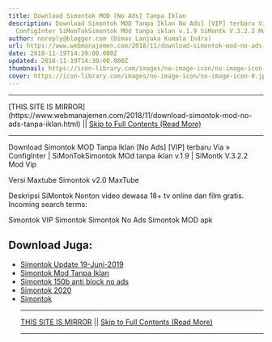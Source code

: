 ```yaml
---
title: Download Simontok MOD [No Ads] Tanpa Iklan
description: Download Simontok MOD Tanpa Iklan No Ads] [VIP] terbaru Via
  ConfigInter SiMonTokSimontok MOd tanpa iklan v.1.9 SiMontk V.3.2.2 Mod
author: noreply@blogger.com (Dimas Lanjaka Kumala Indra)
url: https://www.webmanajemen.com/2018/11/download-simontok-mod-no-ads-tanpa-iklan.html
date: 2018-11-19T14:39:00.000Z
updated: 2018-11-19T14:39:00.000Z
thumbnail: https://icon-library.com/images/no-image-icon/no-image-icon-0.jpg
cover: https://icon-library.com/images/no-image-icon/no-image-icon-0.jpg
---
```


<hr/> [THIS SITE IS MIRROR](https://www.webmanajemen.com/2018/11/download-simontok-mod-no-ads-tanpa-iklan.html) || <a href="https://www.webmanajemen.com/2018/11/download-simontok-mod-no-ads-tanpa-iklan.html" rel="follow" class="button" id="read-more">Skip to Full Contents (Read More)</a> <hr/> Download Simontok MOD Tanpa Iklan [No Ads] [VIP] terbaru Via » ConfigInter | SiMonTokSimontok MOd tanpa iklan v.1.9 | SiMontk V.3.2.2 Mod Vip

Versi Maxtube
Simontok v2.0 MaxTube

Deskripsi SiMontok
Nonton video dewasa 18+ tv online dan film gratis. 
Incoming search terms:

Simontok
VIP Simontok
Simontok No Ads
Simontok MOD apk


## Download Juga:
- [Simontok Update 19-Juni-2019](/2019/06/simontok-update-terbaru-19-juni-2019.md)
- [Simontok Mod Tanpa Iklan](/2018/11/download-simontok-mod-no-ads-tanpa-iklan.md)
- [Simontok 150b anti block no ads](/2019/07/si-montok-150b-anti-block-no-ads.md)
- [Simontok 2020](https://sfile.mobi/1wLSds1DBW3)
- [Simontok](https://sfile.mobi/7vXO7p3V6MG) <hr/> [THIS SITE IS MIRROR](https://www.webmanajemen.com/2018/11/download-simontok-mod-no-ads-tanpa-iklan.html) || <a href="https://www.webmanajemen.com/2018/11/download-simontok-mod-no-ads-tanpa-iklan.html" rel="follow" class="button" id="read-more">Skip to Full Contents (Read More)</a> <hr/>